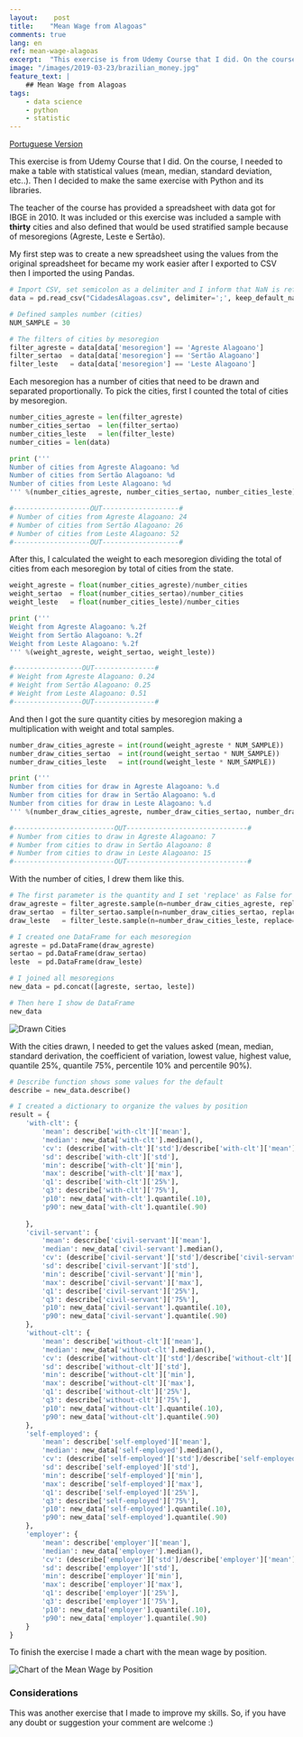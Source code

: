 ```yaml
---
layout:    post
title:    "Mean Wage from Alagoas"
comments: true
lang: en
ref: mean-wage-alagoas
excerpt:  "This exercise is from Udemy Course that I did. On the course, I needed to made a table with statistical values (mean, median, standard deviation, etc..). Then I decided to make the same exercise with Python and its libraries"
image: "/images/2019-03-23/brazilian_money.jpg"
feature_text: |
    ## Mean Wage from Alagoas
tags:
    - data science
    - python
    - statistic
---
```


[Portuguese Version]({{site.baseurl}}/2019/03/23/media-salarial-alagoas)

This exercise is from Udemy Course that I did. On the course, I needed to make a table with statistical values (mean, median, standard deviation, etc..). Then I decided to make the same exercise with Python and its libraries.

The teacher of the course has provided a spreadsheet with data got for IBGE in 2010. It was included or this exercise was included a sample with **thirty** cities and also defined that would be used stratified sample because of mesoregions (Agreste, Leste e Sertão).

My first step was to create a new spreadsheet using the values from the original spreadsheet for became my work easier after I exported to CSV then I imported the using Pandas.

```python
# Import CSV, set semicolon as a delimiter and I inform that NaN is referring to null values
data = pd.read_csv("CidadesAlagoas.csv", delimiter=';', keep_default_na=False, na_values=['NaN'])

# Defined samples number (cities)
NUM_SAMPLE = 30

# The filters of cities by mesoregion
filter_agreste = data[data['mesoregion'] == 'Agreste Alagoano']
filter_sertao  = data[data['mesoregion'] == 'Sertão Alagoano']
filter_leste   = data[data['mesoregion'] == 'Leste Alagoano']
```
Each mesoregion has a number of cities that need to be drawn and separated proportionally. To pick the cities, first I counted the total of cities by mesoregion.

```python
number_cities_agreste = len(filter_agreste)
number_cities_sertao  = len(filter_sertao)
number_cities_leste   = len(filter_leste)
number_cities = len(data)

print ('''
Number of cities from Agreste Alagoano: %d
Number of cities from Sertão Alagoano: %d
Number of cities from Leste Alagoano: %d
''' %(number_cities_agreste, number_cities_sertao, number_cities_leste))

#-------------------OUT-------------------#
# Number of cities from Agreste Alagoano: 24
# Number of cities from Sertão Alagoano: 26
# Number of cities from Leste Alagoano: 52
#-------------------OUT-------------------#
```

After this, I calculated the weight to each mesoregion dividing the total of cities from each mesoregion by total of cities from the state.

```python
weight_agreste = float(number_cities_agreste)/number_cities
weight_sertao  = float(number_cities_sertao)/number_cities
weight_leste   = float(number_cities_leste)/number_cities

print ('''
Weight from Agreste Alagoano: %.2f
Weight from Sertão Alagoano: %.2f
Weight from Leste Alagoano: %.2f
''' %(weight_agreste, weight_sertao, weight_leste))

#-----------------OUT---------------#
# Weight from Agreste Alagoano: 0.24
# Weight from Sertão Alagoano: 0.25
# Weight from Leste Alagoano: 0.51
#-----------------OUT---------------#
```

And then I got the sure quantity cities by mesoregion making a multiplication with weight and total samples.

```python
number_draw_cities_agreste = int(round(weight_agreste * NUM_SAMPLE))
number_draw_cities_sertao  = int(round(weight_sertao * NUM_SAMPLE))
number_draw_cities_leste   = int(round(weight_leste * NUM_SAMPLE))

print ('''
Number from cities for draw in Agreste Alagoano: %.d
Number from cities for draw in Sertão Alagoano: %.d
Number from cities for draw in Leste Alagoano: %.d
''' %(number_draw_cities_agreste, number_draw_cities_sertao, number_draw_cities_leste))

#-------------------------OUT------------------------------#
# Number from cities to draw in Agreste Alagoano: 7
# Number from cities to draw in Sertão Alagoano: 8
# Number from cities to draw in Leste Alagoano: 15
#-------------------------OUT------------------------------#
```

With the number of cities, I drew them like this.

```python
# The first parameter is the quantity and I set 'replace' as False for do not repeat
draw_agreste = filter_agreste.sample(n=number_draw_cities_agreste, replace=False)
draw_sertao  = filter_sertao.sample(n=number_draw_cities_sertao, replace=False)
draw_leste   = filter_leste.sample(n=number_draw_cities_leste, replace=False)

# I created one DataFrame for each mesoregion
agreste = pd.DataFrame(draw_agreste)
sertao = pd.DataFrame(draw_sertao)
leste  = pd.DataFrame(draw_leste)

# I joined all mesoregions
new_data = pd.concat([agreste, sertao, leste])

# Then here I show de DataFrame
new_data
```

![Drawn Cities]({{site.baseurl}}/images/2019-03-23/drawn_cities.png)

With the cities drawn, I needed to get the values asked (mean, median, standard derivation, the coefficient of variation, lowest value, highest value, quantile 25%, quantile 75%, percentile 10% and percentile 90%).

```python
# Describe function shows some values for the default
describe = new_data.describe()

# I created a dictionary to organize the values by position
result = {
    'with-clt': {
        'mean': describe['with-clt']['mean'],
        'median': new_data['with-clt'].median(),
        'cv': (describe['with-clt']['std']/describe['with-clt']['mean'])*100,
        'sd': describe['with-clt']['std'],
        'min': describe['with-clt']['min'],
        'max': describe['with-clt']['max'],
        'q1': describe['with-clt']['25%'],
        'q3': describe['with-clt']['75%'],
        'p10': new_data['with-clt'].quantile(.10),
        'p90': new_data['with-clt'].quantile(.90)
        
    },
    'civil-servant': {
        'mean': describe['civil-servant']['mean'],
        'median': new_data['civil-servant'].median(),
        'cv': (describe['civil-servant']['std']/describe['civil-servant']['mean'])*100,
        'sd': describe['civil-servant']['std'],
        'min': describe['civil-servant']['min'],
        'max': describe['civil-servant']['max'],
        'q1': describe['civil-servant']['25%'],
        'q3': describe['civil-servant']['75%'],
        'p10': new_data['civil-servant'].quantile(.10),
        'p90': new_data['civil-servant'].quantile(.90)
    },
    'without-clt': {
        'mean': describe['without-clt']['mean'],
        'median': new_data['without-clt'].median(),
        'cv': (describe['without-clt']['std']/describe['without-clt']['mean'])*100,
        'sd': describe['without-clt']['std'],
        'min': describe['without-clt']['min'],
        'max': describe['without-clt']['max'],
        'q1': describe['without-clt']['25%'],
        'q3': describe['without-clt']['75%'],
        'p10': new_data['without-clt'].quantile(.10),
        'p90': new_data['without-clt'].quantile(.90)
    },
    'self-employed': {
        'mean': describe['self-employed']['mean'],
        'median': new_data['self-employed'].median(),
        'cv': (describe['self-employed']['std']/describe['self-employed']['mean'])*100,
        'sd': describe['self-employed']['std'],
        'min': describe['self-employed']['min'],
        'max': describe['self-employed']['max'],
        'q1': describe['self-employed']['25%'],
        'q3': describe['self-employed']['75%'],
        'p10': new_data['self-employed'].quantile(.10),
        'p90': new_data['self-employed'].quantile(.90)
    },
    'employer': {
        'mean': describe['employer']['mean'],
        'median': new_data['employer'].median(),
        'cv': (describe['employer']['std']/describe['employer']['mean'])*100,
        'sd': describe['employer']['std'],
        'min': describe['employer']['min'],
        'max': describe['employer']['max'],
        'q1': describe['employer']['25%'],
        'q3': describe['employer']['75%'],
        'p10': new_data['employer'].quantile(.10),
        'p90': new_data['employer'].quantile(.90)
    }
}
```

To finish the exercise I made a chart with the mean wage by position. 

![Chart of the Mean Wage by Position]({{site.baseurl}}/images/2019-03-23/chart_position.png)

### Considerations

This was another exercise that I made to improve my skills. So, if you have any doubt or suggestion your comment are welcome :)

